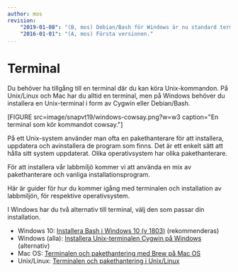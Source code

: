 ```yaml
---
author: mos
revision:
    "2019-01-08": "(B, mos) Debian/Bash för Windows är nu standard terminal på Windows."
    "2016-01-01": "(A, mos) Första versionen."
...
```

Terminal
==================================

Du behöver ha tillgång till en terminal där du kan köra Unix-kommandon. På Unix/Linux och Mac har du alltid en terminal, men på Windows behöver du installera en Unix-terminal i form av Cygwin eller Debian/Bash.

[FIGURE src=image/snapvt19/windows-cowsay.png?w=w3 caption="En terminal som kör kommandot cowsay."]

På ett Unix-system använder man ofta en pakethanterare för att installera, uppdatera och avinstallera de program som finns. Det är ett enkelt sätt att hålla sitt system uppdaterat. Olika operativsystem har olika pakethanterare.

För att installera vår labbmiljö kommer vi att använda en mix av pakethanterare och vanliga installationsprogram.

Här är guider för hur du kommer igång med terminalen och installation av labbmiljön, för respektive operativsystem.

I Windows har du två alternativ till terminal, välj den som passar din installation.

* Windows 10: [Installera Bash i Windows 10 (v 1803)](kunskap/installera-bash-i-windows-10-v2) (rekommenderas)
* Windows (alla): [Installera Unix-terminalen Cygwin på Windows](kunskap/installera-unix-terminalen-cygwin-pa-windows) (alternativ)
* Mac OS: [Terminalen och pakethantering med Brew på Mac OS](kunskap/terminalen-och-pakethantering-med-brew-pa-mac-os)
* Unix/Linux: [Terminalen och pakethantering i Unix/Linux](kunskap/terminalen-och-pakethantering-i-unix-linux)

<!--
Om du är osäker på grunderna i en Unix-terminal så finns det en [guide som hjälper dig att komma igång med Unix på kommandoraden](kunskap/20-steg-for-att-komma-i-gang-med-unix-och-terminalen).
-->
